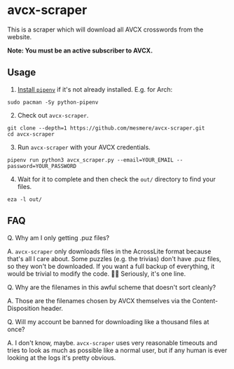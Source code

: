 # avcx-scraper

This is a scraper which will download all AVCX crosswords from the website.

**Note: You must be an active subscriber to AVCX.**

## Usage

1. [Install `pipenv`](https://pipenv.pypa.io/en/latest/installation.html) if it's not already installed. E.g. for Arch:
```
sudo pacman -Sy python-pipenv
```
2. Check out `avcx-scraper`.
```
git clone --depth=1 https://github.com/mesmere/avcx-scraper.git
cd avcx-scraper
```
3. Run `avcx-scraper` with your AVCX credentials.
```
pipenv run python3 avcx_scraper.py --email=YOUR_EMAIL --password=YOUR_PASSWORD
```
4. Wait for it to complete and then check the `out/` directory to find your files.
```
eza -l out/
```

## FAQ

Q. Why am I only getting .puz files?

A. `avcx-scraper` only downloads files in the AcrossLite format because that's all I care about. Some puzzles (e.g. the trivias) don't have .puz files, so they won't be downloaded. If you want a full backup of everything, it would be trivial to modify the code. 🤷‍♀ Seriously, it's one line.

Q. Why are the filenames in this awful scheme that doesn't sort cleanly?

A. Those are the filenames chosen by AVCX themselves via the Content-Disposition header.

Q. Will my account be banned for downloading like a thousand files at once?

A. I don't know, maybe. `avcx-scraper` uses very reasonable timeouts and tries to look as much as possible like a normal user, but if any human is ever looking at the logs it's pretty obvious.

